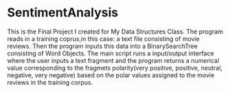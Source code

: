 # SentimentAnalysis

This is the Final Project I created for My Data Structures Class. 
The program reads in a training coprus,in this case: a text file consisting of movie reviews. Then the program inputs this data into a BinarySearchTree consisting of Word Objects. The main script runs a input/output interface where the user inputs a text fragment and the program returns a numerical value corresponding to the fragmets polarity(very positive, positive, neutral, negative, very negative) based on the polar values assigned to the movie reviews in the training corpus.
